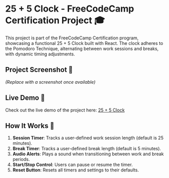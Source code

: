 # 25 + 5 Clock - FreeCodeCamp Certification Project 🎓

This project is part of the FreeCodeCamp Certification program, showcasing a functional 25 + 5 Clock built with React. The clock adheres to the Pomodoro Technique, alternating between work sessions and breaks, with dynamic timing adjustments.

## Project Screenshot 📸
*(Replace with a screenshot once available)*

## Live Demo 🚀
Check out the live demo of the project here: [25 + 5 Clock](https://izzel24.github.io/25-5-clock)

## How It Works 🔧
1. **Session Timer**: Tracks a user-defined work session length (default is 25 minutes).
2. **Break Timer**: Tracks a user-defined break length (default is 5 minutes).
3. **Audio Alerts**: Plays a sound when transitioning between work and break periods.
4. **Start/Stop Control**: Users can pause or resume the timer.
5. **Reset Button**: Resets all timers and settings to their defaults.
